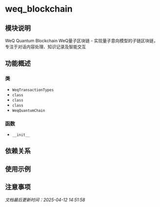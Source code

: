 # weq_blockchain

## 模块说明
WeQ Quantum Blockchain
WeQ量子区块链 - 实现量子意向模型的子链区块链，专注于对话内容处理、知识记录及智能交互

## 功能概述

### 类

- `WeqTransactionTypes`
- `class`
- `class`
- `class`
- `WeqQuantumChain`

### 函数

- `__init__`

## 依赖关系

## 使用示例

## 注意事项

*文档最后更新时间：2025-04-12 14:51:58*